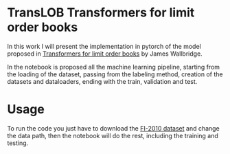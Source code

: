 # TransLOB Transformers for limit order books
In this work I will present the implementation in pytorch of the model proposed in [Transformers for limit order books](https://arxiv.org/pdf/2003.00130.pdf) by James Wallbridge.

In the notebook is proposed all the machine learning pipeline, starting from the loading of the dataset, passing from the labeling method, creation of the datasets and dataloaders, ending with the train, validation and test.

# Usage

To run the code you just have to download the [FI-2010 dataset](https://etsin.fairdata.fi/dataset/73eb48d7-4dbc-4a10-a52a-da745b47a649/data) and change the data path, then the notebook will do the rest, including the training and testing.
